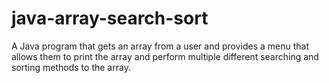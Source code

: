 # java-array-search-sort
A Java program that gets an array from a user and provides a menu that allows them to print the array and perform multiple different searching and sorting methods to the array.
